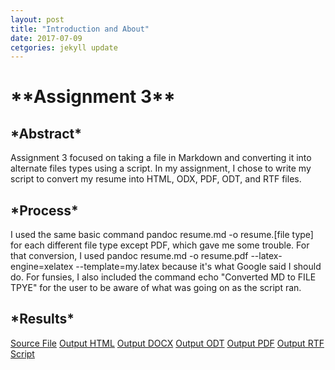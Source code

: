 ```yaml
---
layout: post
title: "Introduction and About"
date: 2017-07-09
cetgories: jekyll update
---
```


<h1>**Assignment 3**</h1>

<h2>*Abstract*</h2>

Assignment 3 focused on taking a file in Markdown and converting it into alternate files types using a script. In my assignment, I chose to write my script to convert my resume into HTML, ODX, PDF, ODT, and RTF files. 

<h2>*Process*</h2>

I used the same basic command pandoc resume.md -o resume.[file type] for each different file type except PDF, which gave me some trouble.
For that conversion, I used pandoc resume.md -o resume.pdf --latex-engine=xelatex --template=my.latex because it's what Google said I should do. 
For funsies, I also included the command echo "Converted MD to FILE TPYE" for the user to be aware of what was going on as the script ran.

<h2>*Results*</h2>

[Source File](https://github.com/haleally/haleally-convert-documents/blob/master/resume.md/)
[Output HTML](https://github.com/haleally/haleally-convert-documents/blob/master/resume.html/)
[Output DOCX](https://github.com/haleally/haleally-convert-documents/blob/master/resume.docx/)
[Output ODT](https://github.com/haleally/haleally-convert-documents/blob/master/resume.odt/)
[Output PDF](https://github.com/haleally/haleally-convert-documents/blob/master/resume.pdf/)
[Output RTF](https://github.com/haleally/haleally-convert-documents/blob/master/resume.rtf/)
[Script](https://github.com/haleally/haleally-convert-documents/blob/master/haleally-convert-docs.sh/)
